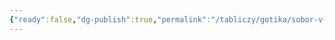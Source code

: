 ```yaml
---
{"ready":false,"dg-publish":true,"permalink":"/tabliczy/gotika/sobor-v-rejmse/","dgPassFrontmatter":true}
---
```



